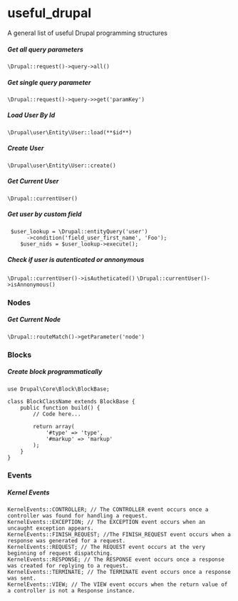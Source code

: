 # useful_drupal
A general list of useful Drupal programming structures

##### Get all query parameters
`\Drupal::request()->query->all()`

##### Get single query parameter
`\Drupal::request()->query->>get('paramKey')`

##### Load User By Id
`\Drupal\user\Entity\User::load(**$id**)`

##### Create User
`\Drupal\user\Entity\User::create()`

##### Get Current User
`\Drupal::currentUser()`

##### Get user by custom field
```
 $user_lookup = \Drupal::entityQuery('user')
      ->condition('field_user_first_name', 'Foo');
    $user_nids = $user_lookup->execute();
````

##### Check if user is autenticated or annonymous
`\Drupal::currentUser()->isAutheticated()`
`\Drupal::currentUser()->isAnnonymous()`



### Nodes
##### Get Current Node
`\Drupal::routeMatch()->getParameter('node')`


### Blocks
##### Create block programmatically
```
use Drupal\Core\Block\BlockBase;

class BlockClassName extends BlockBase {
    public function build() {
        // Code here...

        return array(
            '#type' => 'type',
            '#markup' => 'markup'
        );
    }
}
```

### Events
##### Kernel Events
```
KernelEvents::CONTROLLER; // The CONTROLLER event occurs once a controller was found for handling a request.
KernelEvents::EXCEPTION; // The EXCEPTION event occurs when an uncaught exception appears.
KernelEvents::FINISH_REQUEST; //The FINISH_REQUEST event occurs when a response was generated for a request.
KernelEvents::REQUEST; // The REQUEST event occurs at the very beginning of request dispatching.
KernelEvents::RESPONSE; // The RESPONSE event occurs once a response was created for replying to a request.
KernelEvents::TERMINATE; // The TERMINATE event occurs once a response was sent.
KernelEvents::VIEW; // The VIEW event occurs when the return value of a controller is not a Response instance.
```
